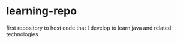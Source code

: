 # learning-repo
first repository to host code that I develop to learn java and related technologies
